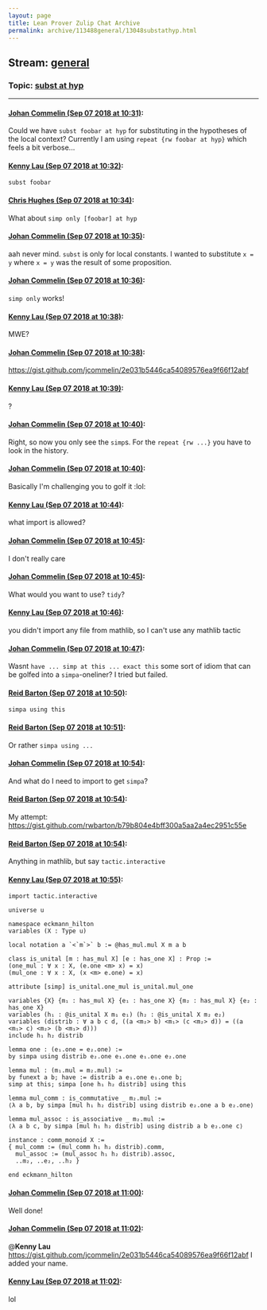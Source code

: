 ```yaml
---
layout: page
title: Lean Prover Zulip Chat Archive 
permalink: archive/113488general/13048substathyp.html
---
```


## Stream: [general](index.html)
### Topic: [subst at hyp](13048substathyp.html)

---

#### [Johan Commelin (Sep 07 2018 at 10:31)](https://leanprover.zulipchat.com/#narrow/stream/113488-general/topic/subst%20at%20hyp/near/133497289):
Could we have `subst foobar at hyp` for substituting in the hypotheses of the local context? Currently I am using `repeat {rw foobar at hyp}` which feels a bit verbose...

#### [Kenny Lau (Sep 07 2018 at 10:32)](https://leanprover.zulipchat.com/#narrow/stream/113488-general/topic/subst%20at%20hyp/near/133497352):
`subst foobar`

#### [Chris Hughes (Sep 07 2018 at 10:34)](https://leanprover.zulipchat.com/#narrow/stream/113488-general/topic/subst%20at%20hyp/near/133497411):
What about `simp only [foobar] at hyp`

#### [Johan Commelin (Sep 07 2018 at 10:35)](https://leanprover.zulipchat.com/#narrow/stream/113488-general/topic/subst%20at%20hyp/near/133497450):
aah never mind. `subst` is only for local constants. I wanted to substitute `x = y` where `x = y` was the result of some proposition.

#### [Johan Commelin (Sep 07 2018 at 10:36)](https://leanprover.zulipchat.com/#narrow/stream/113488-general/topic/subst%20at%20hyp/near/133497493):
`simp only` works!

#### [Kenny Lau (Sep 07 2018 at 10:38)](https://leanprover.zulipchat.com/#narrow/stream/113488-general/topic/subst%20at%20hyp/near/133497565):
MWE?

#### [Johan Commelin (Sep 07 2018 at 10:38)](https://leanprover.zulipchat.com/#narrow/stream/113488-general/topic/subst%20at%20hyp/near/133497570):
https://gist.github.com/jcommelin/2e031b5446ca54089576ea9f66f12abf

#### [Kenny Lau (Sep 07 2018 at 10:39)](https://leanprover.zulipchat.com/#narrow/stream/113488-general/topic/subst%20at%20hyp/near/133497619):
?

#### [Johan Commelin (Sep 07 2018 at 10:40)](https://leanprover.zulipchat.com/#narrow/stream/113488-general/topic/subst%20at%20hyp/near/133497678):
Right, so now you only see the `simp`s. For the `repeat {rw ...}` you have to look in the history.

#### [Johan Commelin (Sep 07 2018 at 10:40)](https://leanprover.zulipchat.com/#narrow/stream/113488-general/topic/subst%20at%20hyp/near/133497681):
Basically I'm challenging you to golf it :lol:

#### [Kenny Lau (Sep 07 2018 at 10:44)](https://leanprover.zulipchat.com/#narrow/stream/113488-general/topic/subst%20at%20hyp/near/133497852):
what import is allowed?

#### [Johan Commelin (Sep 07 2018 at 10:45)](https://leanprover.zulipchat.com/#narrow/stream/113488-general/topic/subst%20at%20hyp/near/133497883):
I don't really care

#### [Johan Commelin (Sep 07 2018 at 10:45)](https://leanprover.zulipchat.com/#narrow/stream/113488-general/topic/subst%20at%20hyp/near/133497892):
What would you want to use? `tidy`?

#### [Kenny Lau (Sep 07 2018 at 10:46)](https://leanprover.zulipchat.com/#narrow/stream/113488-general/topic/subst%20at%20hyp/near/133497943):
you didn't import any file from mathlib, so I can't use any mathlib tactic

#### [Johan Commelin (Sep 07 2018 at 10:47)](https://leanprover.zulipchat.com/#narrow/stream/113488-general/topic/subst%20at%20hyp/near/133497962):
Wasnt `have ... simp at this ... exact this` some sort of idiom that can be golfed into a `simpa`-oneliner? I tried but failed.

#### [Reid Barton (Sep 07 2018 at 10:50)](https://leanprover.zulipchat.com/#narrow/stream/113488-general/topic/subst%20at%20hyp/near/133498111):
`simpa using this`

#### [Reid Barton (Sep 07 2018 at 10:51)](https://leanprover.zulipchat.com/#narrow/stream/113488-general/topic/subst%20at%20hyp/near/133498115):
Or rather `simpa using ...`

#### [Johan Commelin (Sep 07 2018 at 10:54)](https://leanprover.zulipchat.com/#narrow/stream/113488-general/topic/subst%20at%20hyp/near/133498231):
And what do I need to import to get `simpa`?

#### [Reid Barton (Sep 07 2018 at 10:54)](https://leanprover.zulipchat.com/#narrow/stream/113488-general/topic/subst%20at%20hyp/near/133498273):
My attempt: https://gist.github.com/rwbarton/b79b804e4bff300a5aa2a4ec2951c55e

#### [Reid Barton (Sep 07 2018 at 10:54)](https://leanprover.zulipchat.com/#narrow/stream/113488-general/topic/subst%20at%20hyp/near/133498276):
Anything in mathlib, but say `tactic.interactive`

#### [Kenny Lau (Sep 07 2018 at 10:55)](https://leanprover.zulipchat.com/#narrow/stream/113488-general/topic/subst%20at%20hyp/near/133498303):
```lean
import tactic.interactive

universe u

namespace eckmann_hilton
variables (X : Type u)

local notation a `<`m`>` b := @has_mul.mul X m a b

class is_unital [m : has_mul X] [e : has_one X] : Prop :=
(one_mul : ∀ x : X, (e.one <m> x) = x)
(mul_one : ∀ x : X, (x <m> e.one) = x)

attribute [simp] is_unital.one_mul is_unital.mul_one

variables {X} {m₁ : has_mul X} {e₁ : has_one X} {m₂ : has_mul X} {e₂ : has_one X}
variables (h₁ : @is_unital X m₁ e₁) (h₂ : @is_unital X m₂ e₂)
variables (distrib : ∀ a b c d, ((a <m₂> b) <m₁> (c <m₂> d)) = ((a <m₁> c) <m₂> (b <m₁> d)))
include h₁ h₂ distrib

lemma one : (e₁.one = e₂.one) :=
by simpa using distrib e₂.one e₁.one e₁.one e₂.one

lemma mul : (m₁.mul = m₂.mul) :=
by funext a b; have := distrib a e₁.one e₁.one b;
simp at this; simpa [one h₁ h₂ distrib] using this

lemma mul_comm : is_commutative _ m₂.mul :=
⟨λ a b, by simpa [mul h₁ h₂ distrib] using distrib e₂.one a b e₂.one⟩

lemma mul_assoc : is_associative _ m₂.mul :=
⟨λ a b c, by simpa [mul h₁ h₂ distrib] using distrib a b e₂.one c⟩

instance : comm_monoid X :=
{ mul_comm := (mul_comm h₁ h₂ distrib).comm,
  mul_assoc := (mul_assoc h₁ h₂ distrib).assoc,
  ..m₂, ..e₂, ..h₂ }

end eckmann_hilton
```

#### [Johan Commelin (Sep 07 2018 at 11:00)](https://leanprover.zulipchat.com/#narrow/stream/113488-general/topic/subst%20at%20hyp/near/133498562):
Well done!

#### [Johan Commelin (Sep 07 2018 at 11:02)](https://leanprover.zulipchat.com/#narrow/stream/113488-general/topic/subst%20at%20hyp/near/133498636):
@**Kenny Lau** https://gist.github.com/jcommelin/2e031b5446ca54089576ea9f66f12abf
I added your name.

#### [Kenny Lau (Sep 07 2018 at 11:02)](https://leanprover.zulipchat.com/#narrow/stream/113488-general/topic/subst%20at%20hyp/near/133498642):
lol

